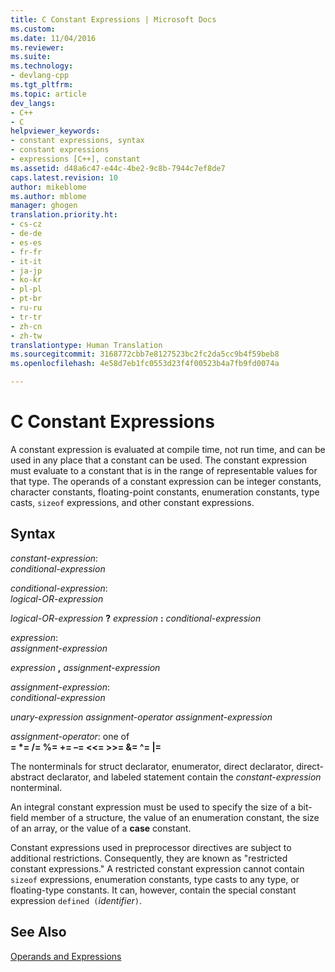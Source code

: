 ```yaml
---
title: C Constant Expressions | Microsoft Docs
ms.custom: 
ms.date: 11/04/2016
ms.reviewer: 
ms.suite: 
ms.technology:
- devlang-cpp
ms.tgt_pltfrm: 
ms.topic: article
dev_langs:
- C++
- C
helpviewer_keywords:
- constant expressions, syntax
- constant expressions
- expressions [C++], constant
ms.assetid: d48a6c47-e44c-4be2-9c8b-7944c7ef8de7
caps.latest.revision: 10
author: mikeblome
ms.author: mblome
manager: ghogen
translation.priority.ht:
- cs-cz
- de-de
- es-es
- fr-fr
- it-it
- ja-jp
- ko-kr
- pl-pl
- pt-br
- ru-ru
- tr-tr
- zh-cn
- zh-tw
translationtype: Human Translation
ms.sourcegitcommit: 3168772cbb7e8127523bc2fc2da5cc9b4f59beb8
ms.openlocfilehash: 4e58d7eb1fc0553d23f4f00523b4a7fb9fd0074a

---
```

# C Constant Expressions
A constant expression is evaluated at compile time, not run time, and can be used in any place that a constant can be used. The constant expression must evaluate to a constant that is in the range of representable values for that type. The operands of a constant expression can be integer constants, character constants, floating-point constants, enumeration constants, type casts, `sizeof` expressions, and other constant expressions.  
  
## Syntax  
 *constant-expression*:  
 *conditional-expression*  
  
 *conditional-expression*:  
 *logical-OR-expression*  
  
 *logical-OR-expression* **?**  *expression* **:**  *conditional-expression*  
  
 *expression*:  
 *assignment-expression*  
  
 *expression* **,**  *assignment-expression*  
  
 *assignment-expression*:  
 *conditional-expression*  
  
 *unary-expression assignment-operator assignment-expression*  
  
 *assignment-operator*: one of  
 **= \*= /= %= += –= <\<= >>= &= ^= &#124;=**  
  
 The nonterminals for struct declarator, enumerator, direct declarator, direct-abstract declarator, and labeled statement contain the *constant-expression* nonterminal.  
  
 An integral constant expression must be used to specify the size of a bit-field member of a structure, the value of an enumeration constant, the size of an array, or the value of a **case** constant.  
  
 Constant expressions used in preprocessor directives are subject to additional restrictions. Consequently, they are known as "restricted constant expressions." A restricted constant expression cannot contain `sizeof` expressions, enumeration constants, type casts to any type, or floating-type constants. It can, however, contain the special constant expression `defined (`*identifier*`)`.  
  
## See Also  
 [Operands and Expressions](../c-language/operands-and-expressions.md)


<!--HONumber=Jan17_HO1-->


